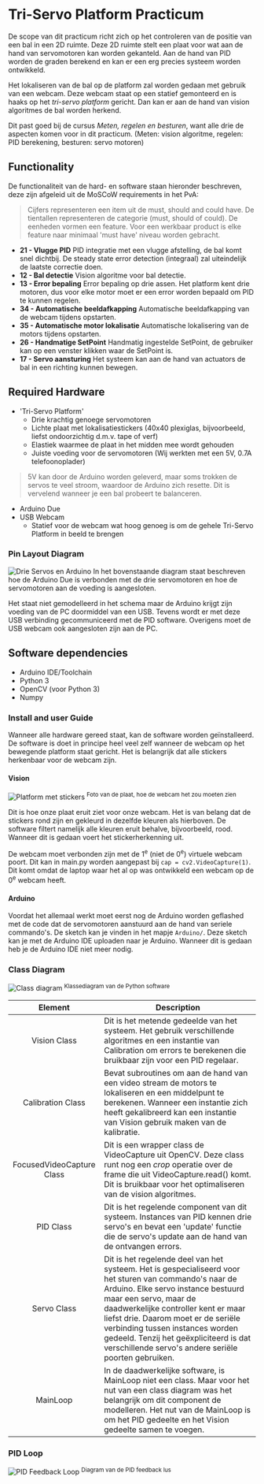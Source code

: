 # Tri-Servo Platform Practicum
De scope van dit practicum richt zich op het controleren van de positie van een bal in een 2D ruimte. Deze 2D ruimte stelt een plaat voor wat aan de hand van servomotoren kan worden gekanteld. Aan de hand van PID worden de graden berekend en kan er een erg precies systeem worden ontwikkeld.

Het lokaliseren van de bal op de platform zal worden gedaan met gebruik van een webcam. Deze webcam staat op een statief gemonteerd en is haaks op het  _tri-servo platform_  gericht. Dan kan er aan de hand van vision algoritmes de bal worden herkend.

Dit past goed bij de cursus  _Meten, regelen en besturen_, want alle drie de aspecten komen voor in dit practicum. (Meten: vision algoritme, regelen: PID berekening, besturen: servo motoren)

## Functionality
De functionaliteit van de hard- en software staan hieronder beschreven, deze zijn afgeleid uit de MoSCoW requirements in het PvA:

> Cijfers representeren een item uit de must, should and could have. De tientallen representeren de categorie (must, should of could). De eenheden vormen een feature. Voor een werkbaar product is elke feature naar minimaal 'must have' niveau worden gebracht.

-   **21 - Vlugge PID**  PID integratie met een vlugge afstelling, de bal komt snel dichtbij. De steady state error detection (integraal) zal uiteindelijk de laatste correctie doen.
-   **12 - Bal detectie**  Vision algoritme voor bal detectie.
-   **13 - Error bepaling**  Error bepaling op drie assen. Het platform kent drie motoren, dus voor elke motor moet er een error worden bepaald om PID te kunnen regelen.
-   **34 - Automatische beeldafkapping**  Automatische beeldafkapping van de webcam tijdens opstarten.
-   **35 - Automatische motor lokalisatie**  Automatische lokalisering van de motors tijdens opstarten.
-   **26 - Handmatige SetPoint**  Handmatig ingestelde SetPoint, de gebruiker kan op een venster klikken waar de SetPoint is.
-   **17 - Servo aansturing**  Het systeem kan aan de hand van actuators de bal in een richting kunnen bewegen.

## Required Hardware

- 'Tri-Servo Platform'
	- Drie krachtig genoege servomotoren
	- Lichte plaat met lokalisatiestickers (40x40 plexiglas, bijvoorbeeld, liefst ondoorzichtig d.m.v. tape of verf)
	- Elastiek waarmee de plaat in het midden mee wordt gehouden
	- Juiste voeding voor de servomotoren (Wij werkten met een 5V, 0.7A telefoonoplader)
> 5V kan door de Arduino worden geleverd, maar soms trokken de servos te veel stroom, waardoor de Arduino zich resette. Dit is vervelend wanneer je een bal probeert te balanceren.
- Arduino Due
- USB Webcam
	- Statief voor de webcam wat hoog genoeg is om de gehele Tri-Servo Platform in beeld te brengen

### Pin Layout Diagram

![Drie Servos en Arduino](https://raw.githubusercontent.com/JulianvDoorn/TCTI-V2MRB-14/master/Img/HardwareLayout.png)
In het bovenstaande diagram staat beschreven hoe de Arduino Due is verbonden met de drie servomotoren en hoe de servomotoren aan de voeding is aangesloten.

Het staat niet gemodelleerd in het schema maar de Arduino krijgt zijn voeding van de PC doormiddel van een USB. Tevens wordt er met deze USB verbinding gecommuniceerd met de PID software. Overigens moet de USB webcam ook aangesloten zijn aan de PC.

## Software dependencies

- Arduino IDE/Toolchain
- Python 3
- OpenCV (voor Python 3)
- Numpy

### Install and user Guide

Wanneer alle hardware gereed staat, kan de software worden geïnstalleerd. De software is doet in principe heel veel zelf wanneer de webcam op het bewegende platform staat gericht. Het is belangrijk dat alle stickers herkenbaar voor de webcam zijn.

#### Vision
![Platform met stickers](https://raw.githubusercontent.com/JulianvDoorn/TCTI-V2MRB-14/master/Img/PlatformPlate.jpg)
<sup>Foto van de plaat, hoe de webcam het zou moeten zien</sup>

Dit is hoe onze plaat eruit ziet voor onze webcam. Het is van belang dat de stickers rond zijn en gekleurd in dezelfde kleuren als hierboven. De software filtert namelijk alle kleuren eruit behalve, bijvoorbeeld, rood. Wanneer dit is gedaan voert het stickerherkenning uit. 

De webcam moet verbonden zijn met de 1<sup>e</sup> (niet de 0<sup>e</sup>) virtuele webcam poort. Dit kan in main.py worden aangepast bij `cap = cv2.VideoCapture(1)`. Dit komt omdat de laptop waar het al op was ontwikkeld een webcam op de 0<sup>e</sup> webcam heeft.

#### Arduino
Voordat het allemaal werkt moet eerst nog de Arduino worden geflashed met de code dat de servomotoren aanstuurd aan de hand van seriele commando's. De sketch kan je vinden in het mapje `Arduino/`. Deze sketch kan je met de Arduino IDE uploaden naar je Arduino. Wanneer dit is gedaan heb je de Arduino IDE niet meer nodig.

### Class Diagram

![Class diagram](https://raw.githubusercontent.com/JulianvDoorn/TCTI-V2MRB-14/master/Img/ClassDiagram.png)
<sup>Klassediagram van de Python software</sup>

| Element       | Description   |
| :-----------: |---------------|
| Vision Class | Dit is het metende gedeelde van het systeem. Het gebruik verschillende algoritmes en een instantie van Calibration om errors te berekenen die bruikbaar zijn voor een PID regelaar. |
| Calibration Class | Bevat subroutines om aan de hand van een video stream de motors te lokaliseren en een middelpunt te berekenen. Wanneer een instantie zich heeft gekalibreerd kan een instantie van Vision gebruik maken van de kalibratie. |
| FocusedVideoCapture Class | Dit is een wrapper class de VideoCapture uit OpenCV. Deze class runt nog een _crop_ operatie over de frame die uit VideoCapture.read() komt. Dit is bruikbaar voor het optimaliseren van de vision algoritmes.  |
| PID Class | Dit is het regelende component van dit systeem. Instances van PID kennen drie servo's en bevat een 'update' functie die de servo's update aan de hand van de ontvangen errors. |
| Servo Class | Dit is het regelende deel van het systeem. Het is gespecialiseerd voor het sturen van commando's naar de Arduino. Elke servo instance bestuurd maar een servo, maar de daadwerkelijke controller kent er maar liefst drie. Daarom moet er de seriële verbinding tussen instances worden gedeeld. Tenzij het geëxpliciteerd is dat verschillende servo's andere seriële poorten gebruiken. |
| MainLoop | In de daadwerkelijke software, is MainLoop niet een class. Maar voor het nut van een class diagram was het belangrijk om dit component de modelleren. Het nut van de MainLoop is om het PID gedeelte en het Vision gedeelte samen te voegen. |

### PID Loop

![PID Feedback Loop](https://raw.githubusercontent.com/JulianvDoorn/TCTI-V2MRB-14/master/Img/PIDLoop.png)
<sup>Diagram van de PID feedback lus</sup>